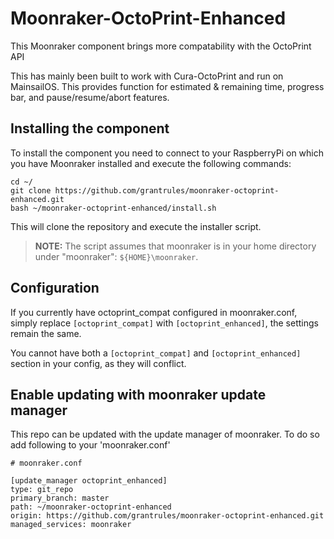 # Moonraker-OctoPrint-Enhanced

This Moonraker component brings more compatability with the OctoPrint API

This has mainly been built to work with Cura-OctoPrint and run on MainsailOS. This provides function for estimated & remaining time, progress bar, and pause/resume/abort features.

## Installing the component
To install the component you need to connect to your RaspberryPi on which you have Moonraker installed and
execute the following commands:

```
cd ~/
git clone https://github.com/grantrules/moonraker-octoprint-enhanced.git
bash ~/moonraker-octoprint-enhanced/install.sh
```

This will clone the repository and execute the installer script.

> **NOTE:** The script assumes that moonraker is in your home directory under
> "moonraker": `${HOME}\moonraker`.

## Configuration

If you currently have octoprint_compat configured in moonraker.conf, simply replace `[octoprint_compat]` with `[octoprint_enhanced]`, the settings remain the same.

You cannot have both a `[octoprint_compat]` and `[octoprint_enhanced]` section in your config, as they will conflict.

## Enable updating with moonraker update manager

This repo can be updated with the update manager of moonraker. To do so 
add following to your 'moonraker.conf' 

```
# moonraker.conf

[update_manager octoprint_enhanced]
type: git_repo
primary_branch: master
path: ~/moonraker-octoprint-enhanced
origin: https://github.com/grantrules/moonraker-octoprint-enhanced.git
managed_services: moonraker
```
